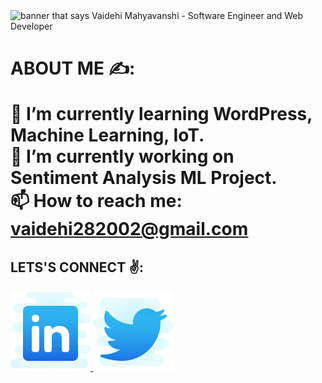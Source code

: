 
<img src="https://raw.githubusercontent.com/Vaidehii28/Vaidehii28/master/Blue Pink Gradient Fashion Banner.png" alt="banner that says Vaidehi Mahyavanshi - Software Engineer and Web Developer">
<h1> ABOUT ME ✍️:

🌱 I’m currently learning WordPress, Machine Learning, IoT. <br>
🔭 I’m currently working on Sentiment Analysis ML Project. <br>
📫 How to reach me: vaidehi282002@gmail.com

## LETS'S CONNECT :v:: <br>
<a href="https://www.linkedin.com/in/vaidehi-mahyavanshi-04b920204/" target="_blank">
<img src="https://github.com/DwinaTech/public-images/blob/main/linkedin-icon.png" alt="LinkedIn logo"/>
</a>
<a href="https://twitter.com/itsvaidehii?t=FzoATgZP09i95tEhu5m8yA&s=08" target="_blank">
<img src="https://github.com/DwinaTech/public-images/blob/main/twitter-icon.png" alt="Twitter logo"/>
</a>
  
<!--
**Vaidehii28/Vaidehii28** is a ✨ _special_ ✨ repository because its `README.md` (this file) appears on your GitHub profile.

Here are some ideas to get you started:

- 🔭 I’m currently working on ...
- 🌱 I’m currently learning ...
- 👯 I’m looking to collaborate on ...
- 🤔 I’m looking for help with ...
- 💬 Ask me about ...
- 📫 How to reach me: ...
- 😄 Pronouns: ...
- ⚡ Fun fact: ...
-->
